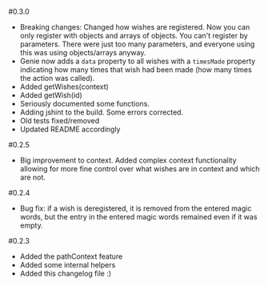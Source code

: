 #0.3.0

 - Breaking changes: Changed how wishes are registered. Now you
 can only register with objects and arrays of objects. You can't
 register by parameters. There were just too many parameters,
 and everyone using this was using objects/arrays anyway.
 - Genie now adds a `data` property to all wishes with a
 `timesMade` property indicating how many times that wish had
 been made (how many times the action was called).
 - Added getWishes(context)
 - Added getWish(id)
 - Seriously documented some functions.
 - Adding jshint to the build. Some errors corrected.
 - Old tests fixed/removed
 - Updated README accordingly

#0.2.5

 - Big improvement to context. Added complex context functionality
 allowing for more fine control over what wishes are in context and
 which are not. 

#0.2.4

 - Bug fix: if a wish is deregistered, it is removed from the entered
 magic words, but the entry in the entered magic words remained even
 if it was empty.

#0.2.3

 - Added the pathContext feature
 - Added some internal helpers
 - Added this changelog file :)